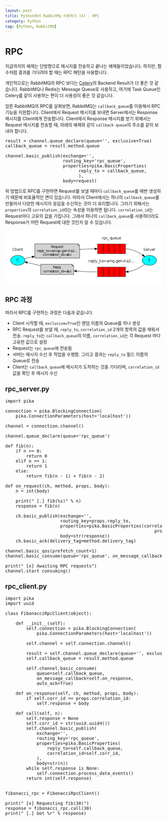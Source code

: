 ```yaml
---
layout: post
title: Python에서 RabbitMq 사용하기 (4) - RPC
category: Python
tag: [Python, RabbitMQ]
---
```


# RPC

지금까지의 예제는 단방향으로 메시지를 전송하고 끝나는 예제들이었습니다. 하지만, 함수처럼 결과를 기다려야 할 때는 RPC 패턴을 사용합니다.

개인적으로는 RabbitMQ의 RPC 보다는 [Celery](https://docs.celeryproject.org/en/stable/)의 Backend Result가 더 
좋은 것 같습니다. RabbitMQ나 Redis는 Message Queue로 사용하고, 여기에 Task Queue인 Celery를 같이 사용하는 편이 더 사용성이 좋은 것 같습니다.

암튼 RabbitMQ의 RPC를 살펴보면, RabbitMQ는 `callback_queue`를 이용해서 RPC 기능을 지원합니다. Client에서 Request 메시지를 보내면
Server에서는 Response 메시지를 Client에게 전송합니다. Client에서 Response 메시지를 받기 위해서는 Request 메시지를 전송할 때, 
아래의 예제와 같이 `callback queue`의 주소를 같이 보내야 합니다.

<pre class="prettyprint">
result = channel.queue_declare(queue='', exclusive=True)
callback_queue = result.method.queue

channel.basic_publish(exchange='',
                      routing_key='rpc_queue',
                      properties=pika.BasicProperties(
                            reply_to = callback_queue,
                            ),
                      body=request)
</pre>

위 방법으로 RPC를 구현하면 Request를 보낼 때마다 `callback_queue`를 매번 생성하기 때문에 비효율적인 면이 있습니다.
따라서 Client에서는 하나의 `callback_queue`를 만들어서 다양한 메시지의 응답을 수신하는 것이 더 유리합니다.
그러기 위해서는 `properties`의 `correlation_id`라는 속성을 이용하면 됩니다. `correlation_id`는 Request마다
고유의 값을 가집니다. 그래서 하나의 `callback_queue`를 사용하더라도 Response가 어떤 Request에 대한 것인지 알 수 있습니다.

![image](/assets/python/009.png)

## RPC 과정

따라서 RPC를 구현하는 과정은 다음과 같습니다.

* Client 시작할 때, `exclusive=True`인 랜덤 이름의 Queue를 하나 생성
* RPC Request를 보낼 때, `reply_to`, `correlation_id` 2개의 항목의 값을 채워서 전송. `reply_to`는 `callback_queue`의 이름, `correlation_id`는 각 Request 마다 고유한 값으로 설정
* Request는 `rpc_queue`에 전송됨
* 서버는 메시지 수신 후 작업을 수행함. 그리고 결과는 `reply_to` 필드 이름의 Queue로 전송
* Client는 `callback_queue`에 메시지가 도착하는 것을 기다리며, `correlation_id` 값을 확인 후 메시지 수신

## rpc_server.py

<pre class="prettyprint">
import pika

connection = pika.BlockingConnection(
    pika.ConnectionParameters(host='localhost'))

channel = connection.channel()

channel.queue_declare(queue='rpc_queue')

def fib(n):
    if n == 0:
        return 0
    elif n == 1:
        return 1
    else:
        return fib(n - 1) + fib(n - 2)

def on_request(ch, method, props, body):
    n = int(body)

    print(" [.] fib(%s)" % n)
    response = fib(n)

    ch.basic_publish(exchange='',
                     routing_key=props.reply_to,
                     properties=pika.BasicProperties(correlation_id = \
                                                         props.correlation_id),
                     body=str(response))
    ch.basic_ack(delivery_tag=method.delivery_tag)

channel.basic_qos(prefetch_count=1)
channel.basic_consume(queue='rpc_queue', on_message_callback=on_request)

print(" [x] Awaiting RPC requests")
channel.start_consuming()
</pre>

## rpc_client.py

<pre class="prettyprint">
import pika
import uuid

class FibonacciRpcClient(object):

    def __init__(self):
        self.connection = pika.BlockingConnection(
            pika.ConnectionParameters(host='localhost'))

        self.channel = self.connection.channel()

        result = self.channel.queue_declare(queue='', exclusive=True)
        self.callback_queue = result.method.queue

        self.channel.basic_consume(
            queue=self.callback_queue,
            on_message_callback=self.on_response,
            auto_ack=True)

    def on_response(self, ch, method, props, body):
        if self.corr_id == props.correlation_id:
            self.response = body

    def call(self, n):
        self.response = None
        self.corr_id = str(uuid.uuid4())
        self.channel.basic_publish(
            exchange='',
            routing_key='rpc_queue',
            properties=pika.BasicProperties(
                reply_to=self.callback_queue,
                correlation_id=self.corr_id,
            ),
            body=str(n))
        while self.response is None:
            self.connection.process_data_events()
        return int(self.response)


fibonacci_rpc = FibonacciRpcClient()

print(" [x] Requesting fib(30)")
response = fibonacci_rpc.call(30)
print(" [.] Got %r" % response)
</pre>
